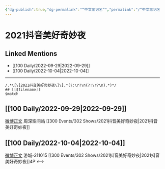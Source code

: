 ```yaml
---
{"dg-publish":true,"dg-permalink":"“中文笔记名”","permalink":"/“中文笔记名”/"}
---
```


# 2021抖音美好奇妙夜

## Linked Mentions
- [[100 Daily/2022-09-29\|2022-09-29]]
- [[100 Daily/2022-10-04\|2022-10-04]]


---

```expander
/.*\[\[2021抖音美好奇妙夜\]\].*(?:\r?\n(?!\r?\n).*)*/
## [[$filename]]
$match
```
## [[100 Daily/2022-09-29\|2022-09-29]]

[微博正文](http://weibo.com/7183015833/M800789Nx) 周深空间站 [[300 Events/302 Shows/2021抖音美好奇妙夜\|2021抖音美好奇妙夜]]

## [[100 Daily/2022-10-04\|2022-10-04]]

[微博正文](http://weibo.com/1801743981/M8Nw9csJ3) 游城-211015 [[300 Events/302 Shows/2021抖音美好奇妙夜\|2021抖音美好奇妙夜]]4P
<-->
